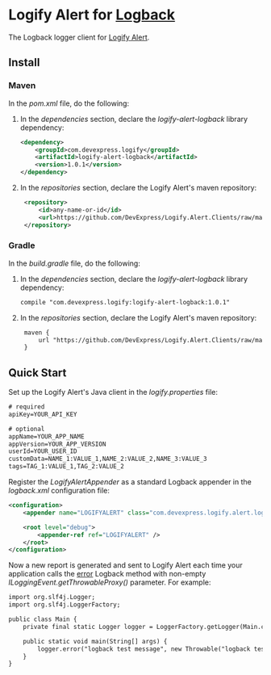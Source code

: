 # Logify Alert for [Logback](https://logback.qos.ch/)
The Logback logger client for [Logify Alert](https://logify.devexpress.com).

## Install
### Maven
In the *pom.xml* file, do the following:
1. In the *dependencies* section, declare the *logify-alert-logback* library dependency:
    ```xml
    <dependency>
        <groupId>com.devexpress.logify</groupId>
        <artifactId>logify-alert-logback</artifactId>
        <version>1.0.1</version>
    </dependency>
    ```
2. In the *repositories* section, declare the Logify Alert's maven repository:
   ```xml
    <repository>
        <id>any-name-or-id</id>
        <url>https://github.com/DevExpress/Logify.Alert.Clients/raw/maven</url>
    </repository>
    ```

### Gradle
In the *build.gradle* file, do the following:
1. In the *dependencies* section, declare the *logify-alert-logback* library dependency:
    ```jsp
    compile "com.devexpress.logify:logify-alert-logback:1.0.1"
    ```
2. In the *repositories* section, declare the Logify Alert's maven repository:
   ```jsp
    maven {
        url "https://github.com/DevExpress/Logify.Alert.Clients/raw/maven"
    }
    ```

## Quick Start
Set up the Logify Alert's Java client in the *logify.properties* file:
```xml
# required
apiKey=YOUR_API_KEY

# optional
appName=YOUR_APP_NAME
appVersion=YOUR_APP_VERSION
userId=YOUR_USER_ID
customData=NAME_1:VALUE_1,NAME_2:VALUE_2,NAME_3:VALUE_3
tags=TAG_1:VALUE_1,TAG_2:VALUE_2
```

Register the *LogifyAlertAppender* as a standard Logback appender in the *logback.xml* configuration file:

```xml
<configuration>
    <appender name="LOGIFYALERT" class="com.devexpress.logify.alert.logback.LogifyAlertAppender" />

    <root level="debug">
        <appender-ref ref="LOGIFYALERT" />
    </root>
</configuration>
```

Now a new report is generated and sent to Logify Alert each time your application calls the [error](https://logback.qos.ch/apidocs/ch/qos/logback/classic/Logger.html#error(java.lang.String,%20java.lang.Throwable)) Logback method with non-empty *ILoggingEvent.getThrowableProxy()* parameter. For example:

```jsp
import org.slf4j.Logger;
import org.slf4j.LoggerFactory;

public class Main {
    private final static Logger logger = LoggerFactory.getLogger(Main.class);

    public static void main(String[] args) {
        logger.error("logback test message", new Throwable("logback test error"));
    }
}
```